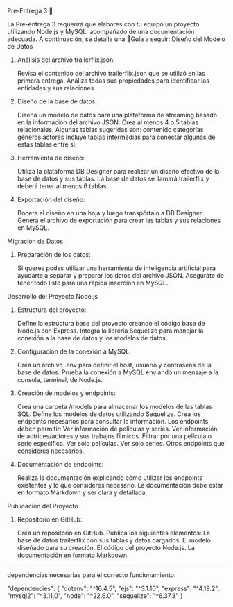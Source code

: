 Pre-Entrega 3 🎯

La Pre-entrega 3 requerirá que elabores con tu equipo un proyecto utilizando Node.js y MySQL, acompañado de una documentación adecuada. A continuación, se detalla una 🚦Guía a seguir:
Diseño del Modelo de Datos
1. Análisis del archivo trailerflix.json:

    Revisa el contenido del archivo trailerflix.json que se utilizó en las primera entrega.
    Analiza todas sus propiedades para identificar las entidades y sus relaciones.

2. Diseño de la base de datos:

    Diseña un modelo de datos para una plataforma de streaming basado en la información del archivo JSON.
    Crea al menos 4 o 5 tablas relacionales. Algunas tablas sugeridas son:
        contenido
        categorías
        géneros
        actores
    Incluye tablas intermedias para conectar algunas de estas tablas entre sí.

3. Herramienta de diseño:

    Utiliza la plataforma DB Designer para realizar un diseño efectivo de la base de datos y sus tablas.
    La base de datos se llamará trailerflix y deberá tener al menos 6 tablas.

4. Exportación del diseño:

    Boceta el diseño en una hoja y luego transpórtalo a DB Designer.
    Genera el archivo de exportación para crear las tablas y sus relaciones en MySQL.

Migración de Datos
1. Preparación de los datos:

    Si queres podes utilizar una herramienta de inteligencia artificial para ayudarte a separar y preparar los datos del archivo JSON.
    Asegúrate de tener todo listo para una rápida inserción en MySQL.

Desarrollo del Proyecto Node.js
1. Estructura del proyecto:

    Define la estructura base del proyecto creando el código base de Node.js con Express.
    Integra la librería Sequelize para manejar la conexión a la base de datos y los modelos de datos.

2. Configuración de la conexión a MySQL:

    Crea un archivo .env para definir el host, usuario y contraseña de la base de datos.
    Prueba la conexión a MySQL enviando un mensaje a la consola, terminal, de Node.js.

3. Creación de modelos y endpoints:

    Crea una carpeta /models para almacenar los modelos de las tablas SQL.
    Define los modelos de datos utilizando Sequelize.
    Crea los endpoints necesarios para consultar la información. Los endpoints deben permitir:
        Ver información de películas y series.
        Ver información de actrices/actores y sus trabajos fílmicos.
        Filtrar por una película o serie específica.
        Ver solo películas.
        Ver solo series.
        Otros endpoints que consideres necesarios.

4. Documentación de endpoints:

    Realiza la documentación explicando cómo utilizar los endpoints existentes y lo que consideres necesario.
    La documentación debe estar en formato Markdown y ser clara y detallada.

Publicación del Proyecto
1. Repositorio en GitHub:

    Crea un repositorio en GitHub.
    Publica los siguientes elementos:
        La base de datos trailerflix con sus tablas y datos cargados.
        El modelo diseñado para su creación.
        El código del proyecto Node.js.
        La documentación en formato Markdown.
-----
dependencias necesarias para el correcto funcionamiento:

"dependencies": {
    "dotenv": "^16.4.5",
    "ejs": "^3.1.10",
    "express": "^4.19.2",
    "mysql2": "^3.11.0",
    "node": "^22.6.0",
    "sequelize": "^6.37.3"
}